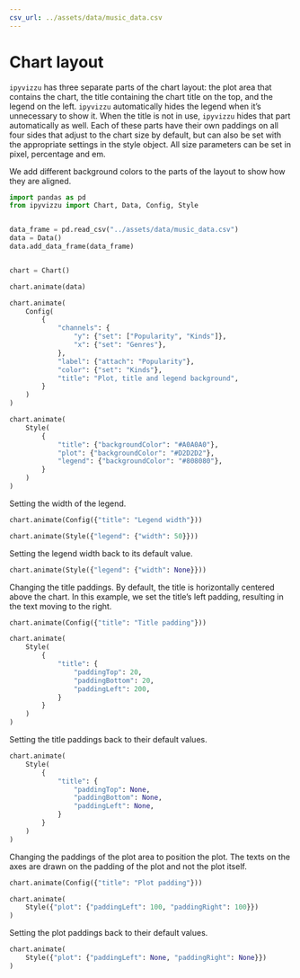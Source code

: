 ```yaml
---
csv_url: ../assets/data/music_data.csv
---
```


# Chart layout

`ipyvizzu` has three separate parts of the chart layout: the plot area that
contains the chart, the title containing the chart title on the top, and the
legend on the left. `ipyvizzu` automatically hides the legend when it’s
unnecessary to show it. When the title is not in use, `ipyvizzu` hides that part
automatically as well. Each of these parts have their own paddings on all four
sides that adjust to the chart size by default, but can also be set with the
appropriate settings in the style object. All size parameters can be set in
pixel, percentage and em.

We add different background colors to the parts of the layout to show how they
are aligned.

<div id="tutorial_01"></div>

```python
import pandas as pd
from ipyvizzu import Chart, Data, Config, Style


data_frame = pd.read_csv("../assets/data/music_data.csv")
data = Data()
data.add_data_frame(data_frame)


chart = Chart()

chart.animate(data)

chart.animate(
    Config(
        {
            "channels": {
                "y": {"set": ["Popularity", "Kinds"]},
                "x": {"set": "Genres"},
            },
            "label": {"attach": "Popularity"},
            "color": {"set": "Kinds"},
            "title": "Plot, title and legend background",
        }
    )
)

chart.animate(
    Style(
        {
            "title": {"backgroundColor": "#A0A0A0"},
            "plot": {"backgroundColor": "#D2D2D2"},
            "legend": {"backgroundColor": "#808080"},
        }
    )
)
```

Setting the width of the legend.

<div id="tutorial_02"></div>

```python
chart.animate(Config({"title": "Legend width"}))

chart.animate(Style({"legend": {"width": 50}}))
```

Setting the legend width back to its default value.

<div id="tutorial_03"></div>

```python
chart.animate(Style({"legend": {"width": None}}))
```

Changing the title paddings. By default, the title is horizontally centered
above the chart. In this example, we set the title’s left padding, resulting in
the text moving to the right.

<div id="tutorial_04"></div>

```python
chart.animate(Config({"title": "Title padding"}))

chart.animate(
    Style(
        {
            "title": {
                "paddingTop": 20,
                "paddingBottom": 20,
                "paddingLeft": 200,
            }
        }
    )
)
```

Setting the title paddings back to their default values.

<div id="tutorial_05"></div>

```python
chart.animate(
    Style(
        {
            "title": {
                "paddingTop": None,
                "paddingBottom": None,
                "paddingLeft": None,
            }
        }
    )
)
```

Changing the paddings of the plot area to position the plot. The texts on the
axes are drawn on the padding of the plot and not the plot itself.

<div id="tutorial_06"></div>

```python
chart.animate(Config({"title": "Plot padding"}))

chart.animate(
    Style({"plot": {"paddingLeft": 100, "paddingRight": 100}})
)
```

Setting the plot paddings back to their default values.

<div id="tutorial_07"></div>

```python
chart.animate(
    Style({"plot": {"paddingLeft": None, "paddingRight": None}})
)
```

<script src="./chart_layout.js"></script>
